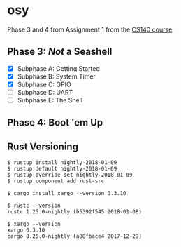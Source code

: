 # osy
Phase 3 and 4 from Assignment 1 from the [CS140 course](https://cs140e.sergio.bz/assignments/1-shell/).

## Phase 3: *Not* a Seashell
- [x] Subphase A: Getting Started
- [x] Subphase B: System Timer
- [x] Subphase C: GPIO
- [ ] Subphase D: UART
- [ ] Subphase E: The Shell
     
## Phase 4: Boot 'em Up


## Rust Versioning
```
$ rustup install nightly-2018-01-09
$ rustup default nightly-2018-01-09
$ rustup override set nightly-2018-01-09
$ rustup component add rust-src

$ cargo install xargo --version 0.3.10

$ rustc --version
rustc 1.25.0-nightly (b5392f545 2018-01-08)

$ xargo --version
xargo 0.3.10
cargo 0.25.0-nightly (a88fbace4 2017-12-29)
```

